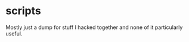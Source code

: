 scripts
=======

Mostly just a dump for stuff I hacked together and none of it particularly
useful.
